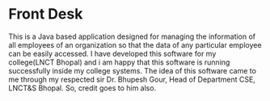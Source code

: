 # Front Desk
This is a Java based application designed for managing the information of all employees of an organization so that the data of any particular employee can be easily accessed.
I have developed this software for my college(LNCT Bhopal) and i am happy that this software is running successfully inside my college systems.
The idea of this software came to me through my respected sir Dr. Bhupesh Gour, Head of Department CSE, LNCT&S Bhopal. So, credit goes to him also.
